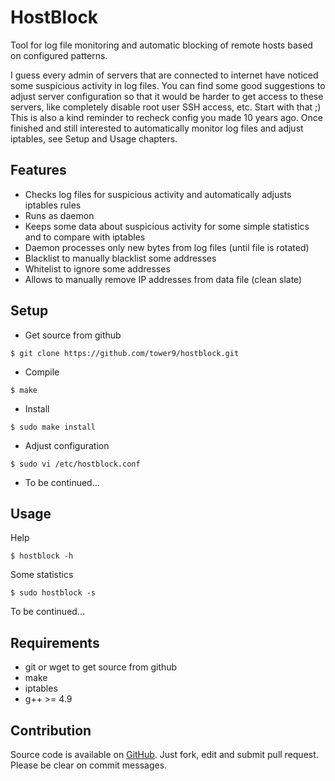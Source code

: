 HostBlock
=========

Tool for log file monitoring and automatic blocking of remote hosts based on configured patterns.

I guess every admin of servers that are connected to internet have noticed some suspicious activity in log files. You can find some good suggestions to adjust server configuration so that it would be harder to get access to these servers, like completely disable root user SSH access, etc. Start with that ;) This is also a kind reminder to recheck config you made 10 years ago. Once finished and still interested to automatically monitor log files and adjust iptables, see Setup and Usage chapters.

Features
--------

 - Checks log files for suspicious activity and automatically adjusts iptables rules
 - Runs as daemon
 - Keeps some data about suspicious activity for some simple statistics and to compare with iptables
 - Daemon processes only new bytes from log files (until file is rotated)
 - Blacklist to manually blacklist some addresses
 - Whitelist to ignore some addresses
 - Allows to manually remove IP addresses from data file (clean slate)

Setup
-----

 - Get source from github
```
$ git clone https://github.com/tower9/hostblock.git
```
 - Compile
```
$ make
```
 - Install
```
$ sudo make install
```
 - Adjust configuration
```
$ sudo vi /etc/hostblock.conf
```
 - To be continued...

Usage
-----

Help
```
$ hostblock -h
```

Some statistics
```
$ sudo hostblock -s
```

To be continued...

Requirements
------------

 - git or wget to get source from github
 - make
 - iptables
 - g++ >= 4.9

Contribution
------------

Source code is available on [GitHub](https://github.com/tower9/hostblock). Just fork, edit and submit pull request. Please be clear on commit messages.
